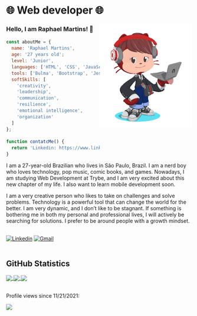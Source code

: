 # :globe_with_meridians: Web developer :globe_with_meridians:

<img align="right" src="imagens/my_octocat.png" alt="My octocat" width="250px">

### Hello, I am Raphael Martins! 👋

```JavaScript
const aboutMe = {
  name: 'Raphael Martins',
  age: '27 years old';
  level: 'Junior',
  languages: ['HTML', 'CSS', 'JavaScript ES6'],
  tools: ['Bulma', 'Bootstrap', 'Jest', 'React'],
  softSkills: [
    'creativity',
    'leadership',
    'communication',
    'resilience',
    'emotional intelligence',
    'organization'
  ]
};

function contatcMe() {
  return 'Linkedin: https://www.linkedin.com/in/raphaelameidamartins/';
}
```

<p>I am a 27-year-old Brazilian who lives in São Paulo, Brazil. I am a nerd boy who loves technology, pop music, comic books, and games. Nowadays, I am studying Web Development at Trybe, and I am very excited about this new chapter of my life. I also want to learn mobile development soon.</p>
<p>I am a very creative person who likes to take on challenges and solve problems. Technology is a powerful tool that can change the world for the better. I am very dynamic, and I don’t like to be stagnant. If something is bothering me in both my personal and professional lives, I will actively be searching for solutions. I prefer to be around people with a growth mindset.</p>

<br>
<div>
    <a href="https://www.linkedin.com/in/raphaelameidamartins/" target="_blank" rel="external"><img src="https://img.shields.io/badge/LinkedIn-0077B5?style=for-the-badge&logo=linkedin&logoColor=white" alt="Linkedin"></a>
    <a href="mailto:raphael.almeida.martins@gmail.com" target="_blank"><img src="https://img.shields.io/badge/Gmail-D14836?style=for-the-badge&logo=gmail&logoColor=white" alt="Gmail"></a> 
</div>
<br>

## GitHub Statistics

<a href="https://github.com/anuraghazra/github-readme-stats">
  <img align="center" width="500px" src="https://github-readme-stats.vercel.app/api?username=raphaelalmeidamartins&count_private=true&show_icons=true&theme=dracula" />
</a>
<a href="https://github.com/anuraghazra/github-readme-stats">
  <img align="center" width="500px" src="https://github-readme-stats.vercel.app/api/top-langs/?username=raphaelalmeidamartins&layout=compact&theme=dracula" />
</a>
<a href="https://git.io/streak-stats">
  <img align="center" width="500px" src="http://github-readme-streak-stats.herokuapp.com?user=raphaelalmeidamartins&theme=dark&date_format=M%20j%5B%2C%20Y%5D" />
</a>
<br>
<br>
<div>
    <p>Profile views since 11/21/2021:</p>
    <p><img alingn="center" src="https://profile-counter.glitch.me/raphaelalmeidamartins/count.svg"></p>
</div>
